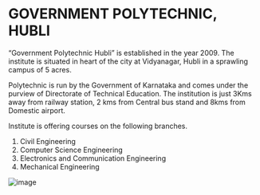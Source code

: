 <html>
<body>
<H1>GOVERNMENT POLYTECHNIC, HUBLI</H1>

<p>“Government Polytechnic Hubli” is established in the year 2009. The institute is situated in heart of the city at Vidyanagar, Hubli in a sprawling campus of 5 acres.

Polytechnic is run by the Government of Karnataka and comes under the purview of Directorate of Technical Education.  The institution is just 3Kms away from railway station, 2 kms from Central bus stand and 8kms from Domestic airport.

Institute is offering courses on the following branches.

 1. Civil Engineering
2. Computer Science Engineering
3. Electronics and Communication Engineering
4. Mechanical Engineering </p>
</body>
</html>

![image](https://github.com/user-attachments/assets/fca6dab1-20df-4686-9373-f854fbf120e7)
